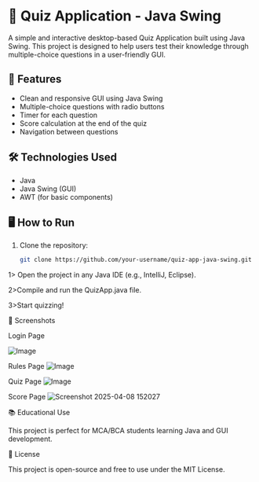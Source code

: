 # 🎯 Quiz Application - Java Swing

A simple and interactive desktop-based Quiz Application built using Java Swing. This project is designed to help users test their knowledge through multiple-choice questions in a user-friendly GUI.

## 🚀 Features

- Clean and responsive GUI using Java Swing
- Multiple-choice questions with radio buttons
- Timer for each question
- Score calculation at the end of the quiz
- Navigation between questions

## 🛠 Technologies Used

- Java
- Java Swing (GUI)
- AWT (for basic components)

## 🖥️ How to Run

1. Clone the repository:
   ```bash
   git clone https://github.com/your-username/quiz-app-java-swing.git

  1> Open the project in any Java IDE (e.g., IntelliJ, Eclipse).

  2>Compile and run the QuizApp.java file.

  3>Start quizzing!
  
📸 Screenshots

Login Page

![Image](https://github.com/user-attachments/assets/a96afa57-dc7e-4c04-9335-8ff686040240)

Rules Page
![Image](https://github.com/user-attachments/assets/b18e3cf2-cfd8-4ccd-a04b-e10c00809c0e)

Quiz Page
![Image](https://github.com/user-attachments/assets/8ca6791e-b118-459c-ac95-fca18a02fcaa)

Score Page
![Screenshot 2025-04-08 152027](https://github.com/user-attachments/assets/84f00a37-a3d7-46bc-9eb0-2607f907c534)

📚 Educational Use

This project is perfect for MCA/BCA students learning Java and GUI development.

📄 License

This project is open-source and free to use under the MIT License.

